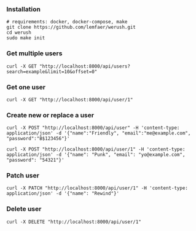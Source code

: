 ### Installation
```shell
# requirements: docker, docker-compose, make
git clone https://github.com/lemfaer/werush.git
cd werush
sudo make init
```

### Get multiple users
```shell
curl -X GET "http://localhost:8000/api/users?search=example&limit=10&offset=0"
```

### Get one user
```shell
curl -X GET "http://localhost:8000/api/user/1"
```

### Create new or replace a user
```shell
curl -X POST "http://localhost:8000/api/user" -H 'content-type: application/json' -d '{"name":"Friendly", "email":"me@example.com", "password":"B$123456"}'
```
```shell
curl -X POST "http://localhost:8000/api/user/1" -H 'content-type: application/json' -d '{"name": "Punk", "email": "yo@example.com", "password": "54321"}'
```

### Patch user
```shell
curl -X PATCH "http://localhost:8000/api/user/1" -H 'content-type: application/json' -d '{"name": "Rewind"}'
```

### Delete user
```shell
curl -X DELETE "http://localhost:8000/api/user/1"
```
